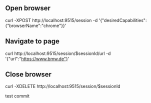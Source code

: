 
## Open browser
curl -XPOST http://localhost:9515/session -d '{"desiredCapabilities":{"browserName":"chrome"}}'


## Navigate to page
curl http://localhost:9515/session/$sessionId/url -d '{"url":"https://www.bmw.de"}'


## Close browser
curl -XDELETE http://localhost:9515/session/$sessionId

test commit
